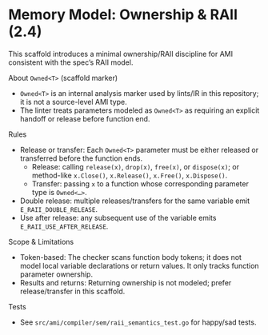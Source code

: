 # Memory Model: Ownership & RAII (2.4)

This scaffold introduces a minimal ownership/RAII discipline for AMI consistent with the spec’s RAII model.

About `Owned<T>` (scaffold marker)

- `Owned<T>` is an internal analysis marker used by lints/IR in this repository; it is not a source-level AMI type.
- The linter treats parameters modeled as `Owned<T>` as requiring an explicit handoff or release before function end.

Rules

- Release or transfer: Each `Owned<T>` parameter must be either released or transferred before the function ends.
  - Release: calling `release(x)`, `drop(x)`, `free(x)`, or `dispose(x)`; or method-like `x.Close()`, `x.Release()`, `x.Free()`, `x.Dispose()`.
  - Transfer: passing `x` to a function whose corresponding parameter type is `Owned<…>`.
- Double release: multiple releases/transfers for the same variable emit `E_RAII_DOUBLE_RELEASE`.
- Use after release: any subsequent use of the variable emits `E_RAII_USE_AFTER_RELEASE`.

Scope & Limitations

- Token-based: The checker scans function body tokens; it does not model local variable declarations or return values. It only tracks function parameter ownership.
- Results and returns: Returning ownership is not modeled; prefer release/transfer in this scaffold.

Tests

- See `src/ami/compiler/sem/raii_semantics_test.go` for happy/sad tests.
